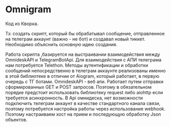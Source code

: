 # Omnigram
Код из Кворка.
 
Тз: создать скрипт, который бы обрабатывал сообщение, отправленное на телеграм аккаунт (важно - не бот) и создавал новый тиккет. Необходимо объяснить основную идею создания.

Работа скрипта ,базируется на выстраивании взаимодействия между OmnideskAPI и TelegramBotApi. Для взаимодействия с АПИ телеграма нам потребуется Telethon. Методы аутентификации и обработки сообщений непосредственно в телеграм аккаунте реализованы именно в этой библиотеке в отличии от Aiogram, который работает, в первую очередь с ТГ ботами. OmnideskAPI - веб апи. Работает путем отправки сформированных GET и POST запросов. Поэтому в обязательном порядке предстоит использовать библиотеку request либо aiohttp если требуется асинхронность. В Api омнидеска, нет возможности подключить телеграм аккаунт в качестве стандартного канала связи, поэтому потребуется настройка работы через использование webhook. Поэтому настраиваем хост на прием и последующую обработку Json объектов. 
